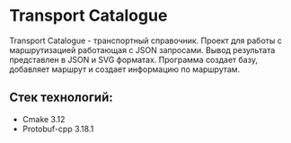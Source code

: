 # Transport Catalogue

Transport Catalogue - транспортный справочник. Проект для работы с маршрутизацией работающая с JSON запросами. Вывод результата представлен в JSON и SVG форматах.
Программа создает базу, добавляет маршрут и создает информацию по маршрутам.

## Стек технологий:
* Cmake 3.12
* Protobuf-cpp 3.18.1
